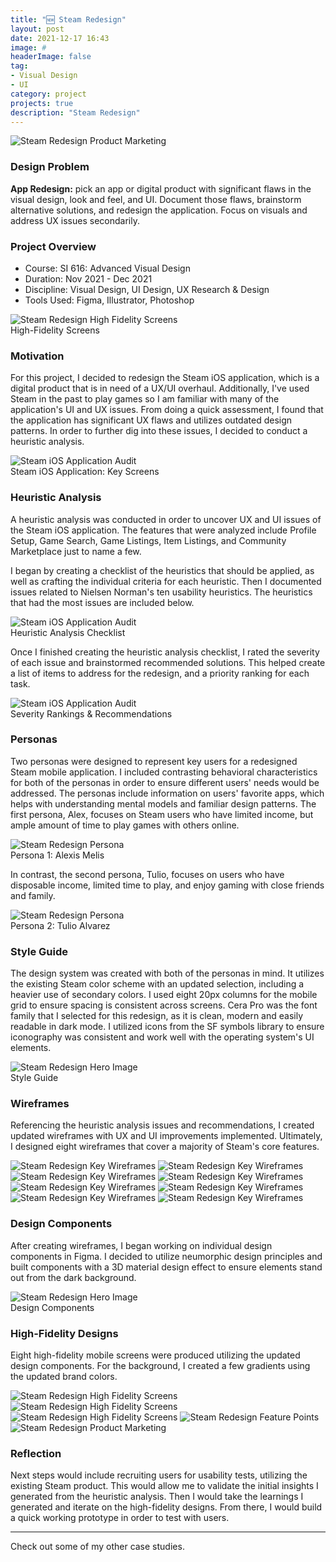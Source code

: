 ```yaml
---
title: "🆕 Steam Redesign"
layout: post
date: 2021-12-17 16:43
image: #
headerImage: false
tag:
- Visual Design
- UI
category: project
projects: true
description: "Steam Redesign"
---
```


<img src="http://nicholasgiles.com/assets/images/steam_redesign/product_hero.jpg" class="bigger-image" alt="Steam Redesign Product Marketing" />

### Design Problem

**App Redesign:** pick an app or digital product with significant flaws in the visual design, look and feel, and UI. Document those flaws, brainstorm alternative solutions, and redesign the application. Focus on visuals and address UX issues secondarily.

### Project Overview
* Course: SI 616: Advanced Visual Design
* Duration: Nov 2021 - Dec 2021
* Discipline: Visual Design, UI Design, UX Research & Design
* Tools Used: Figma, Illustrator, Photoshop

<img src="http://nicholasgiles.com/assets/images/steam_redesign/marketing2.jpg" class="bigger-image" alt="Steam Redesign High Fidelity Screens" />
<figcaption class="caption">High-Fidelity Screens</figcaption>

### Motivation
For this project, I decided to redesign the Steam iOS application, which is a digital product that is in need of a UX/UI overhaul. Additionally, I've used Steam in the past to play games so I am familiar with many of the application's UI and UX issues. From doing a quick assessment, I found that the application has significant UX flaws and utilizes outdated design patterns. In order to further dig into these issues, I decided to conduct a heuristic analysis.

<img src="http://nicholasgiles.com/assets/images/steam_redesign/steam_audit.png" alt="Steam iOS Application Audit" class="bigger-image"/>
<figcaption class="caption">Steam iOS Application: Key Screens</figcaption>

### Heuristic Analysis
A heuristic analysis was conducted in order to uncover UX and UI issues of the Steam iOS application. The features that were analyzed include Profile Setup, Game Search, Game Listings, Item Listings, and Community Marketplace just to name a few.

I began by creating a checklist of the heuristics that should be applied, as well as crafting the individual criteria for each heuristic. Then I documented issues related to Nielsen Norman's ten usability heuristics. The heuristics that had the most issues are included below.

<img src="http://nicholasgiles.com/assets/images/steam_redesign/heuristic_checklist.png" alt="Steam iOS Application Audit" class="bigger-image"/>
<figcaption class="caption">Heuristic Analysis Checklist</figcaption>

Once I finished creating the heuristic analysis checklist, I rated the severity of each issue and brainstormed recommended solutions. This helped create a list of items to address for the redesign, and a priority ranking for each task.

<img src="http://nicholasgiles.com/assets/images/steam_redesign/heuristic_analysis.png" alt="Steam iOS Application Audit" class="bigger-image"/>
<figcaption class="caption">Severity Rankings & Recommendations </figcaption>

### Personas
Two personas were designed to represent key users for a redesigned Steam mobile application. I included contrasting behavioral characteristics for both of the personas in order to ensure different users' needs would be addressed. The personas include information on users' favorite apps, which helps with understanding mental models and familiar design patterns. The first persona, Alex, focuses on Steam users who have limited income, but ample amount of time to play games with others online.

<img src="http://nicholasgiles.com/assets/images/steam_redesign/persona1.jpg" class="bigger-image" alt="Steam Redesign Persona" />
<figcaption class="caption">Persona 1: Alexis Melis</figcaption>

In contrast, the second persona, Tulio, focuses on users who have disposable income, limited time to play, and enjoy gaming with close friends and family.

<img src="http://nicholasgiles.com/assets/images/steam_redesign/persona2.jpg" class="bigger-image" alt="Steam Redesign Persona" />
<figcaption class="caption">Persona 2: Tulio Alvarez</figcaption>

### Style Guide
The design system was created with both of the personas in mind. It utilizes the existing Steam color scheme with an updated selection, including a heavier use of secondary colors. I used eight 20px columns for the mobile grid to ensure spacing is consistent across screens. Cera Pro was the font family that I selected for this redesign, as it is clean, modern and easily readable in dark mode. I utilized icons from the SF symbols library to ensure iconography was consistent and work well with the operating system's UI elements.

<img src="http://nicholasgiles.com/assets/images/steam_redesign/styleguide.jpg" alt="Steam Redesign Hero Image" />
<figcaption class="caption">Style Guide</figcaption>

### Wireframes
Referencing the heuristic analysis issues and recommendations, I created updated wireframes with UX and UI improvements implemented. Ultimately, I designed eight wireframes that cover a majority of Steam's core features.

<img src="http://nicholasgiles.com/assets/images/steam_redesign/wireframes/1security.png" alt="Steam Redesign Key Wireframes" />
<img src="http://nicholasgiles.com/assets/images/steam_redesign/wireframes/2profile_setup.png" alt="Steam Redesign Key Wireframes" />
<img src="http://nicholasgiles.com/assets/images/steam_redesign/wireframes/3my_profile.png" alt="Steam Redesign Key Wireframes" />
<img src="http://nicholasgiles.com/assets/images/steam_redesign/wireframes/4game_search.png" alt="Steam Redesign Key Wireframes" />
<img src="http://nicholasgiles.com/assets/images/steam_redesign/wireframes/5community_market.png" alt="Steam Redesign Key Wireframes" />
<img src="http://nicholasgiles.com/assets/images/steam_redesign/wireframes/6my_items.png" alt="Steam Redesign Key Wireframes" />
<img src="http://nicholasgiles.com/assets/images/steam_redesign/wireframes/7item_listing.png" alt="Steam Redesign Key Wireframes" />
<img src="http://nicholasgiles.com/assets/images/steam_redesign/wireframes/8game_listing.png" alt="Steam Redesign Key Wireframes" />

### Design Components
After creating wireframes, I began working on individual design components in Figma. I decided to utilize neumorphic design principles and built components with a 3D material design effect to ensure elements stand out from the dark background.

<img src="http://nicholasgiles.com/assets/images/steam_redesign/design_components.jpg" class="bigger-image" alt="Steam Redesign Hero Image" />
<figcaption class="caption">Design Components</figcaption>

### High-Fidelity Designs
Eight high-fidelity mobile screens were produced utilizing the updated design components. For the background, I created a few gradients using the updated brand colors.

<img src="http://nicholasgiles.com/assets/images/steam_redesign/marketing1.jpg" class="bigger-image" alt="Steam Redesign High Fidelity Screens" />
<img src="http://nicholasgiles.com/assets/images/steam_redesign/marketing2.jpg" class="bigger-image" alt="Steam Redesign High Fidelity Screens" />
<img src="http://nicholasgiles.com/assets/images/steam_redesign/marketing3.jpg" class="bigger-image" alt="Steam Redesign High Fidelity Screens" />
<img src="http://nicholasgiles.com/assets/images/steam_redesign/feature_points.jpg" class="bigger-image" alt="Steam Redesign Feature Points" />
<img src="http://nicholasgiles.com/assets/images/steam_redesign/product_hero.jpg" class="bigger-image" alt="Steam Redesign Product Marketing" />

### Reflection
Next steps would include recruiting users for usability tests, utilizing the existing Steam product. This would allow me to validate the initial insights I generated from the heuristic analysis. Then I would take the learnings I generated and iterate on the high-fidelity designs. From there, I would build a quick working prototype in order to test with users.

---

Check out some of my other <span class="evidence"><a href="https://nicholasgiles.com/projects/" style="text-decoration: none">case studies</a></span>.
